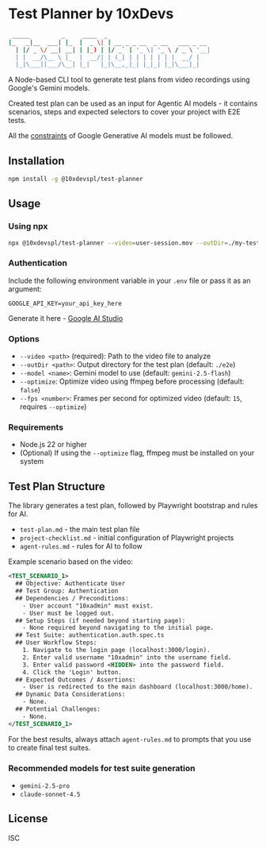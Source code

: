 # Test Planner by 10xDevs

```bash
 _____         _     ____  _
|_   _|__  ___| |_  |  _ \| | __ _ _ __  _ __   ___ _ __
  | |/ _ \/ __| __| | |_) | |/ _` | '_ \| '_ \ / _ \ '__|
  | |  __/\__ \ |_  |  __/| | (_| | | | | | | |  __/ |
  |_|\___||___/\__| |_|   |_|\__,_|_| |_|_| |_|\___|_|
```

A Node-based CLI tool to generate test plans from video recordings using Google's Gemini models.

Created test plan can be used as an input for Agentic AI models - it contains scenarios, steps and expected selectors to cover your project with E2E tests.

All the [constraints](https://ai.google.dev/gemini-api/docs/vision?lang=node#prompting-video) of Google Generative AI models must be followed.

## Installation

```bash
npm install -g @10xdevspl/test-planner
```

## Usage

### Using npx

```bash
npx @10xdevspl/test-planner --video=user-session.mov --outDir=./my-tests
```

### Authentication

Include the following environment variable in your `.env` file or pass it as an argument:

```
GOOGLE_API_KEY=your_api_key_here
```

Generate it here - [Google AI Studio](https://aistudio.google.com/apikey)

### Options

- `--video <path>` (required): Path to the video file to analyze
- `--outDir <path>`: Output directory for the test plan (default: `./e2e`)
- `--model <name>`: Gemini model to use (default: `gemini-2.5-flash`)
- `--optimize`: Optimize video using ffmpeg before processing (default: `false`)
- `--fps <number>`: Frames per second for optimized video (default: `15`, requires `--optimize`)

### Requirements

- Node.js 22 or higher
- (Optional) If using the `--optimize` flag, ffmpeg must be installed on your system

## Test Plan Structure

The library generates a test plan, followed by Playwright bootstrap and rules for AI.

- `test-plan.md` - the main test plan file
- `project-checklist.md` - initial configuration of Playwright projects
- `agent-rules.md` - rules for AI to follow

Example scenario based on the video:

```xml
<TEST_SCENARIO_1>
  ## Objective: Authenticate User
  ## Test Group: Authentication
  ## Dependencies / Preconditions:
    - User account "10xadmin" must exist.
    - User must be logged out.
  ## Setup Steps (if needed beyond starting page):
    - None required beyond navigating to the initial page.
  ## Test Suite: authentication.auth.spec.ts
  ## User Workflow Steps:
    1. Navigate to the login page (localhost:3000/login).
    2. Enter valid username "10xadmin" into the username field.
    3. Enter valid password <HIDDEN> into the password field.
    4. Click the 'Login' button.
  ## Expected Outcomes / Assertions:
    - User is redirected to the main dashboard (localhost:3000/home).
  ## Dynamic Data Considerations:
    - None.
  ## Potential Challenges:
    - None.
</TEST_SCENARIO_1>
```

For the best results, always attach `agent-rules.md` to prompts that you use to create final test suites.

### Recommended models for test suite generation

- `gemini-2.5-pro`
- `claude-sonnet-4.5`

## License

ISC

